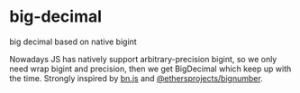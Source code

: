 # big-decimal
big decimal based on native bigint

Nowadays JS has natively support arbitrary-precision bigint, so we only need wrap bigint and precision, then we get BigDecimal which keep up with the time. Strongly inspired by [bn.js](https://github.com/indutny/bn.js) and [@ethersprojects/bignumber](https://github.com/ethers-io/ethers.js/tree/master/packages/bignumber).
